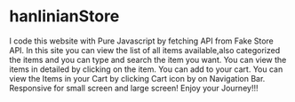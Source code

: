 # hanlinianStore

I code this website with Pure Javascript by fetching API from Fake Store API. In this site you can view the list of all items available,also categorized the items and you can type and search the item you want. You can view the items in detailed by clicking on the item. You can add to your cart. You can view the Items in your Cart by clicking Cart icon by on Navigation Bar. 
Responsive for small screen and large screen!
Enjoy your Journey!!!
